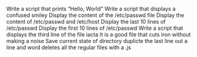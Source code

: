Write a script that prints “Hello, World”
Write a script that displays a confused smiley
Display the content of the /etc/passwd file
Display the content of /etc/passwd and /etc/host
Display the last 10 lines of /etc/passwd
Display the first 10 lines of /etc/passwd
Write a script that displays the third line of the file iacta
 It is a good file that cuts iron without making a noise
 Save current state of directory
duplicte the last line 
out a line and word
 deletes all the regular files  with a .js

